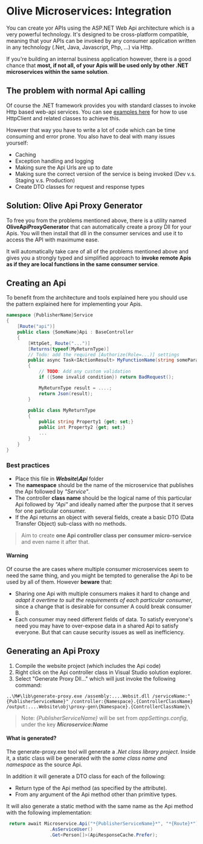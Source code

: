 # Olive Microservices: Integration
You can create yor APIs using the ASP.NET Web Api architecture which is a very powerful technology.
It's designed to be cross-platform compatible, meaning that your APIs can be invoked by any consumer application written in any technology (.Net, Java, Javascript, Php, ...) via Http.

If you're building an internal business application however, there is a good chance that **most, if not all, of your Apis will be used only by other .NET microservices within the same solution**.

## The problem with normal Api calling
Of course the .NET framework provides you with standard classes to invoke Http based web-api services.
You can see [examples here](https://docs.microsoft.com/en-us/aspnet/web-api/overview/advanced/calling-a-web-api-from-a-net-client) for how to use HttpClient and related classes to achieve this.

However that way you have to write a lot of code which can be time consuming and error prone. You also have to deal with many issues yourself:
- Caching 
- Exception handling and logging
- Making sure the Api Urls are up to date
- Making sure the correct version of the service is being invoked (Dev v.s. Staging v.s. Production)
- Create DTO classes for request and response types

## Solution: Olive Api Proxy Generator
To free you from the problems mentioned above, there is a utility named **OliveApiProxyGenerator** that can automatically create a proxy Dll for your Apis. You will then install that dll in the consumer services and use it to access the API with maximume ease.

It will automatically take care of all of the problems mentioned above and gives you a strongly typed and simplified approach to **invoke remote Apis as if they are local functions in the same consumer service**.

## Creating an Api
To benefit from the architecture and tools explained here you should use the pattern explained here for implementing your Apis.

```csharp
namespace {PublisherName}Service
{
    [Route("api")]
    public class {SomeName}Api : BaseController
    {
        [HttpGet, Route("...")]
        [Returns(typeof(MyReturnType)]
        // Todo: add the required [Authorize(Role=...)] settings
        public async Task<IActionResult> MyFunctionName(string someParameter1, stringsomeParameter2)
        {
            // TODO: Add any custom validation
            if ({Some invalid condition}) return BadRequest();

            MyReturnType result = ....;
            return Json(result);
        }
        
        public class MyReturnType
        {
            public string Property1 {get; set;}
            public int Property2 {get; set;}
            ...
        }
    }
}
```
### Best practices
- Place this file in ***Website\Api*** folder
- The **namespace** should be the name of the microservice that publishes the Api followed by *"Service"*. 
- The controller **class name** should be the logical name of this particular Api followed by *"Api"* and ideally named after the purpose that it serves for one particular consumer.
- If the Api returns an object with several fields, create a basic DTO (Data Transfer Object) sub-class with no methods.

> Aim to create **one Api controller class per consumer micro-service** and even name it after that.

#### Warning
Of course the are cases where multiple consumer microservices seem to need the same thing, and you might be tempted to generalise the Api to be used by all of them. However **beware** that: 
- Sharing one Api with multiple consumers makes it hard to change and *adapt it overtime to suit the requirements of each particular consumer*, since a change that is desirable for consumer A could break consumer B. 
- Each consumer may need different fields of data. To satisfy everyone's need you may have to over-expose data in a shared Api to satisfy everyone. But that can cause security issues as well as inefficiency.

## Generating an Api Proxy
1. Compile the website project (which includes the Api code)
2. Right click on the Api controller class in Visual Studio solution explorer.
3. Select "Generate Proxy Dll..." which will just invoke the following command:
```
..\M#\lib\generate-proxy.exe /assembly:....Websit.dll /serviceName:"{PublisherServiceName}" /controller:{Namespace}.{ControllerClassName} /output:....Website\obj\proxy-gen\{Namespace}.{ControllerClassName}\
```

> Note: *{PublisherServiceName}* will be set from *appSettings.config*, under the key ***Microservice:Name***

#### What is generated?

The generate-proxy.exe tool will generate a *.Net class library project*. Inside it, a static class will be generated with the *same class name and namespace* as the source Api.

In addition it will generate a DTO class for each of the following:
- Return type of the Api method (as specified by the attribute).
- From any argument of the Api method other than primitive types.

It will also generate a static method with the same name as the Api method with the following implementation:
```csharp
 return await Microservice.Api("*{PublisherServiceName}*", "*{Route}*")
                .AsServiceUser()
                .Get<Person[]>(ApiResponseCache.Prefer);
```

